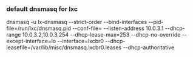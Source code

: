 ###  default dnsmasq for lxc ###


dnsmasq -u lx-dnsmasq --strict-order --bind-interfaces --pid-file=/run/lxc/dnsmasq.pid --conf-file= --listen-address 10.0.3.1 --dhcp-range 10.0.3.2,10.0.3.254 --dhcp-lease-max=253 --dhcp-no-override --except-interface=lo --interface=lxcbr0 --dhcp-leasefile=/var/lib/misc/dnsmasq.lxcbr0.leases --dhcp-authoritative
